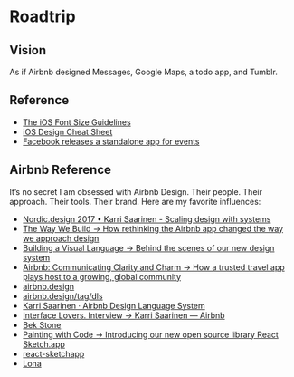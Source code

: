 # Roadtrip

## Vision

As if Airbnb designed Messages, Google Maps, a todo app, and Tumblr.

## Reference

* [The iOS Font Size Guidelines](https://learnui.design/blog/ios-font-size-guidelines.html)
* [iOS Design Cheat Sheet](https://kapeli.com/cheat_sheets/iOS_Design.docset/Contents/Resources/Documents/index)
* [Facebook releases a standalone app for events](https://www.theverge.com/2016/10/7/13192918/facebook-events-app-ios-android)

## Airbnb Reference

It’s no secret I am obsessed with Airbnb Design. Their people. Their approach. Their tools. Their brand. Here are my favorite influences:

* [Nordic.design 2017 • Karri Saarinen - Scaling design with systems](https://youtu.be/TuLY1cYM57g)
* [The Way We Build &rarr; How rethinking the Airbnb app changed the way we approach design](https://airbnb.design/the-way-we-build/)
* [Building a Visual Language &rarr; Behind the scenes of our new design system](https://airbnb.design/building-a-visual-language/)
* [Airbnb: Communicating Clarity and Charm &rarr; How a trusted travel app plays host to a growing, global community](https://design.google/library/airbnb-communicating-clarity-and-charm/)
* [airbnb.design](https://airbnb.design/)
* [airbnb.design/tag/dls](https://airbnb.design/tag/dls/)
* [Karri Saarinen · Airbnb Design Language System](https://karrisaarinen.com/dls/)
* [Interface Lovers. Interview &rarr; Karri Saarinen — Airbnb](https://interfacelovers.com/interviews/karri-saarinen)
* [Bek Stone](https://bek.is/)
* [Painting with Code &rarr; Introducing our new open source library React Sketch.app](https://airbnb.design/painting-with-code/)
* [react-sketchapp](https://github.com/airbnb/react-sketchapp)
* [Lona](https://github.com/airbnb/Lona)